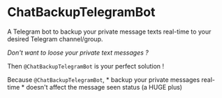 # ChatBackupTelegramBot
A Telegram bot to backup your private message texts real-time to your desired Telegram channel/group.

*Don't want to loose your private text messages ?*

Then `@ChatBackupTelegramBot` is your perfect solution !

Because `@ChatBackupTelegramBot`,
        * backup your private messages real-time
        * doesn't affect the message seen status (a HUGE plus)
        
  
